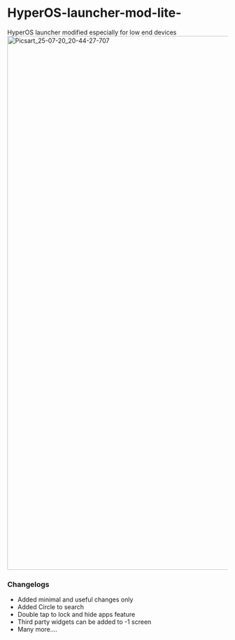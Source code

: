 # HyperOS-launcher-mod-lite-
HyperOS launcher modified especially for low end devices
<img width="2171" height="1220" alt="Picsart_25-07-20_20-44-27-707" src="https://github.com/user-attachments/assets/a1e09148-3cb2-4c26-a0b9-cb0d6a0b837c" />

### Changelogs 
- Added minimal and useful changes only
- Added Circle to search
- Double tap to lock and hide apps feature 
- Third party widgets can be added to -1 screen
- Many more....
